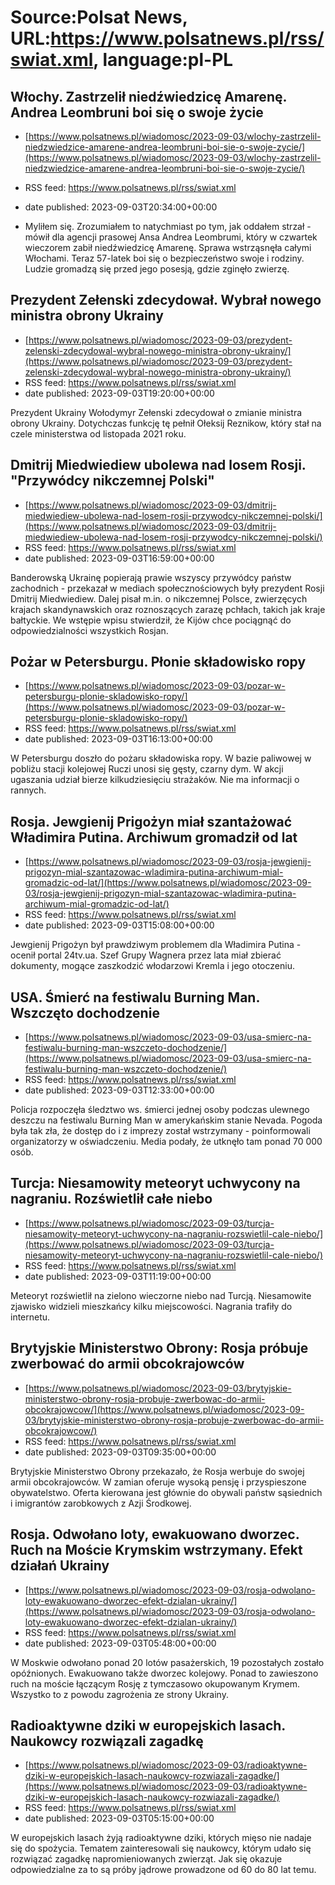 # Source:Polsat News, URL:https://www.polsatnews.pl/rss/swiat.xml, language:pl-PL

## Włochy. Zastrzelił niedźwiedzicę Amarenę. Andrea Leombruni boi się o swoje życie
 - [https://www.polsatnews.pl/wiadomosc/2023-09-03/wlochy-zastrzelil-niedzwiedzice-amarene-andrea-leombruni-boi-sie-o-swoje-zycie/](https://www.polsatnews.pl/wiadomosc/2023-09-03/wlochy-zastrzelil-niedzwiedzice-amarene-andrea-leombruni-boi-sie-o-swoje-zycie/)
 - RSS feed: https://www.polsatnews.pl/rss/swiat.xml
 - date published: 2023-09-03T20:34:00+00:00

- Myliłem się. Zrozumiałem to natychmiast po tym, jak oddałem strzał - mówił dla agencji prasowej Ansa Andrea Leombrumi, który w czwartek wieczorem zabił niedźwiedzicę Amarenę. Sprawa wstrząsnęła całymi Włochami. Teraz 57-latek boi się o bezpieczeństwo swoje i rodziny. Ludzie gromadzą się przed jego posesją, gdzie zginęło zwierzę.

## Prezydent Zełenski zdecydował. Wybrał nowego ministra obrony Ukrainy
 - [https://www.polsatnews.pl/wiadomosc/2023-09-03/prezydent-zelenski-zdecydowal-wybral-nowego-ministra-obrony-ukrainy/](https://www.polsatnews.pl/wiadomosc/2023-09-03/prezydent-zelenski-zdecydowal-wybral-nowego-ministra-obrony-ukrainy/)
 - RSS feed: https://www.polsatnews.pl/rss/swiat.xml
 - date published: 2023-09-03T19:20:00+00:00

Prezydent Ukrainy Wołodymyr Zełenski zdecydował o zmianie ministra obrony Ukrainy. Dotychczas funkcję tę pełnił Ołeksij Reznikow, który stał na czele ministerstwa od listopada 2021 roku.

## Dmitrij Miedwiediew ubolewa nad losem Rosji. "Przywódcy nikczemnej Polski"
 - [https://www.polsatnews.pl/wiadomosc/2023-09-03/dmitrij-miedwiediew-ubolewa-nad-losem-rosji-przywodcy-nikczemnej-polski/](https://www.polsatnews.pl/wiadomosc/2023-09-03/dmitrij-miedwiediew-ubolewa-nad-losem-rosji-przywodcy-nikczemnej-polski/)
 - RSS feed: https://www.polsatnews.pl/rss/swiat.xml
 - date published: 2023-09-03T16:59:00+00:00

Banderowską Ukrainę popierają prawie wszyscy przywódcy państw zachodnich - przekazał w mediach społecznościowych były prezydent Rosji Dmitrij Miedwiediew. Dalej pisał m.in. o nikczemnej Polsce, zwierzęcych krajach skandynawskich oraz roznoszących zarazę pchłach, takich jak kraje bałtyckie. We wstępie wpisu stwierdził, że Kijów chce pociągnąć do odpowiedzialności wszystkich Rosjan.

## Pożar w Petersburgu. Płonie składowisko ropy
 - [https://www.polsatnews.pl/wiadomosc/2023-09-03/pozar-w-petersburgu-plonie-skladowisko-ropy/](https://www.polsatnews.pl/wiadomosc/2023-09-03/pozar-w-petersburgu-plonie-skladowisko-ropy/)
 - RSS feed: https://www.polsatnews.pl/rss/swiat.xml
 - date published: 2023-09-03T16:13:00+00:00

W Petersburgu doszło do pożaru składowiska ropy. W bazie paliwowej w pobliżu stacji kolejowej Ruczi unosi się gęsty, czarny dym. W akcji ugaszania udział bierze kilkudziesięciu strażaków. Nie ma informacji o rannych.

## Rosja. Jewgienij Prigożyn miał szantażować Władimira Putina. Archiwum gromadził od lat
 - [https://www.polsatnews.pl/wiadomosc/2023-09-03/rosja-jewgienij-prigozyn-mial-szantazowac-wladimira-putina-archiwum-mial-gromadzic-od-lat/](https://www.polsatnews.pl/wiadomosc/2023-09-03/rosja-jewgienij-prigozyn-mial-szantazowac-wladimira-putina-archiwum-mial-gromadzic-od-lat/)
 - RSS feed: https://www.polsatnews.pl/rss/swiat.xml
 - date published: 2023-09-03T15:08:00+00:00

Jewgienij Prigożyn był prawdziwym problemem dla Władimira Putina - ocenił portal 24tv.ua. Szef Grupy Wagnera przez lata miał zbierać dokumenty, mogące zaszkodzić włodarzowi Kremla i jego otoczeniu.

## USA. Śmierć na festiwalu Burning Man. Wszczęto dochodzenie
 - [https://www.polsatnews.pl/wiadomosc/2023-09-03/usa-smierc-na-festiwalu-burning-man-wszczeto-dochodzenie/](https://www.polsatnews.pl/wiadomosc/2023-09-03/usa-smierc-na-festiwalu-burning-man-wszczeto-dochodzenie/)
 - RSS feed: https://www.polsatnews.pl/rss/swiat.xml
 - date published: 2023-09-03T12:33:00+00:00

Policja rozpoczęła śledztwo ws. śmierci jednej osoby podczas ulewnego deszczu na festiwalu Burning Man w amerykańskim stanie Nevada. Pogoda była tak zła, że dostęp do i z imprezy został wstrzymany - poinformowali organizatorzy w oświadczeniu. Media podały, że utknęło tam ponad 70 000 osób.

## Turcja: Niesamowity meteoryt uchwycony na nagraniu. Rozświetlił całe niebo
 - [https://www.polsatnews.pl/wiadomosc/2023-09-03/turcja-niesamowity-meteoryt-uchwycony-na-nagraniu-rozswietlil-cale-niebo/](https://www.polsatnews.pl/wiadomosc/2023-09-03/turcja-niesamowity-meteoryt-uchwycony-na-nagraniu-rozswietlil-cale-niebo/)
 - RSS feed: https://www.polsatnews.pl/rss/swiat.xml
 - date published: 2023-09-03T11:19:00+00:00

Meteoryt rozświetlił na zielono wieczorne niebo nad Turcją. Niesamowite zjawisko widzieli mieszkańcy kilku miejscowości. Nagrania trafiły do internetu.

## Brytyjskie Ministerstwo Obrony: Rosja próbuje zwerbować do armii obcokrajowców
 - [https://www.polsatnews.pl/wiadomosc/2023-09-03/brytyjskie-ministerstwo-obrony-rosja-probuje-zwerbowac-do-armii-obcokrajowcow/](https://www.polsatnews.pl/wiadomosc/2023-09-03/brytyjskie-ministerstwo-obrony-rosja-probuje-zwerbowac-do-armii-obcokrajowcow/)
 - RSS feed: https://www.polsatnews.pl/rss/swiat.xml
 - date published: 2023-09-03T09:35:00+00:00

Brytyjskie Ministerstwo Obrony przekazało, że Rosja werbuje do swojej armii obcokrajowców. W zamian oferuje wysoką pensję i przyspieszone obywatelstwo. Oferta kierowana jest głównie do obywali państw sąsiednich i imigrantów zarobkowych z Azji Środkowej.

## Rosja. Odwołano loty, ewakuowano dworzec. Ruch na Moście Krymskim wstrzymany. Efekt działań Ukrainy
 - [https://www.polsatnews.pl/wiadomosc/2023-09-03/rosja-odwolano-loty-ewakuowano-dworzec-efekt-dzialan-ukrainy/](https://www.polsatnews.pl/wiadomosc/2023-09-03/rosja-odwolano-loty-ewakuowano-dworzec-efekt-dzialan-ukrainy/)
 - RSS feed: https://www.polsatnews.pl/rss/swiat.xml
 - date published: 2023-09-03T05:48:00+00:00

W Moskwie odwołano ponad 20 lotów pasażerskich, 19 pozostałych zostało opóźnionych. Ewakuowano także dworzec kolejowy. Ponad to zawieszono ruch na moście łączącym Rosję z tymczasowo okupowanym Krymem. Wszystko to z powodu zagrożenia ze strony Ukrainy.

## Radioaktywne dziki w europejskich lasach. Naukowcy rozwiązali zagadkę
 - [https://www.polsatnews.pl/wiadomosc/2023-09-03/radioaktywne-dziki-w-europejskich-lasach-naukowcy-rozwiazali-zagadke/](https://www.polsatnews.pl/wiadomosc/2023-09-03/radioaktywne-dziki-w-europejskich-lasach-naukowcy-rozwiazali-zagadke/)
 - RSS feed: https://www.polsatnews.pl/rss/swiat.xml
 - date published: 2023-09-03T05:15:00+00:00

W europejskich lasach żyją radioaktywne dziki, których mięso nie nadaje się do spożycia. Tematem zainteresowali się naukowcy, którym udało się rozwiązać zagadkę napromieniowanych zwierząt. Jak się okazuje odpowiedzialne za to są próby jądrowe prowadzone od 60 do 80 lat temu.

